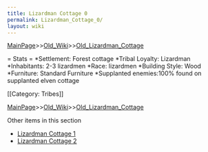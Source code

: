 ```yaml
---
title: Lizardman Cottage 0
permalink: Lizardman_Cottage_0/
layout: wiki
---
```


[MainPage](/keeperrl_wiki/ "wikilink")>>[Old_Wiki](/keeperrl_wiki/Old_Wiki "wikilink")>>[Old_Lizardman_Cottage](/keeperrl_wiki/Old_Lizardman_Cottage "wikilink")

= Stats =
*Settlement: Forest cottage
*Tribal Loyalty: Lizardman
*Inhabitants: 2-3 lizardmen
*Race:  lizardmen 
*Building Style: Wood
*Furniture: Standard Furniture
 *Supplanted enemies:100% found on supplanted elven cottage

[[Category: Tribes]]

[MainPage](/keeperrl_wiki/ "wikilink")>>[Old_Wiki](/keeperrl_wiki/Old_Wiki "wikilink")>>[Old_Lizardman_Cottage](/keeperrl_wiki/Old_Lizardman_Cottage "wikilink")

Other items in this section
-    [Lizardman Cottage 1](/keeperrl_wiki/Lizardman_Cottage_1 "wikilink")
-    [Lizardman Cottage 2](/keeperrl_wiki/Lizardman_Cottage_2 "wikilink")
